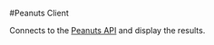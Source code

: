 #Peanuts Client

Connects to the [Peanuts API](https://github.com/jeremiahalex/peanuts-api) and display the results.
